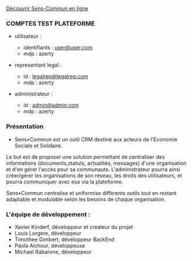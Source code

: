 [Découvrir Sens-Commun en ligne](https://sens-commun.herokuapp.com/)

### COMPTES TEST PLATEFORME
- utilisateur : 
  - identifiants : user@user.com
  - mdp : azerty

- representant legal :
  - id : legalrep@legalrep.com
  - mdp : azerty

- administrateur :
  - id : admin@admin.com
  - mdp : azerty

### Présentation
  - Sens•Commun est un outil CRM destiné aux acteurs de l'Economie Sociale et Solidaire.  
  
  Le but est de proposer une solution permettant de centraliser des informations (documents,statuts, actualités, messages) d'une organisation et d'en gérer l'accès pour sa communaute. L'administrateur pourra ainsi créer/gérer les organisations de son réseau, les droits des utilisateurs, et pourra communiquer avec eux via la plateforme.

  Sens•Commun centralise et uniformise différents outils tout en restant adaptable et modulable selon les besoins de chaque organisation.

### L'équipe de développement : 
  - Xavier Kinderf, développeur et createur du projet
  - Louis Lorgere, développeur
  - Timothee Gimbert, développeur BackEnd
  - Paola Aichour, développeuse
  - Michael Rabarone, développeur